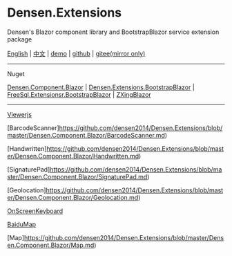 # Densen.Extensions
Densen's Blazor component library and BootstrapBlazor service extension package

 [English](README.md) | [中文](README.zh-CN.md) | [demo](https://blazor.app1.es/) | [github](https://github.com/densen2014/Densen.Extensions) | [gitee(mirror only)](https://gitee.com/densen2014/Densen.Extensions)
 
---

Nuget

 [Densen.Component.Blazor](https://www.nuget.org/packages/Densen.Component.Blazor/) | [Densen.Extensions.BootstrapBlazor](https://www.nuget.org/packages/Densen.Extensions.BootstrapBlazor/)  | [FreeSql.Extensionsr.BootstrapBlazor](https://www.nuget.org/packages/Densen.FreeSql.Extensions.BootstrapBlazor/)  | [ZXingBlazor](https://www.nuget.org/packages/ZXingBlazor/)
 
---
 
[Viewerjs](https://github.com/densen2014/Densen.Component.Blazor/Viewerjs.md)
  
[BarcodeScanner]https://github.com/densen2014/Densen.Extensions/blob/master/Densen.Component.Blazor/BarcodeScanner.md)
   
[Handwritten]https://github.com/densen2014/Densen.Extensions/blob/master/Densen.Component.Blazor/Handwritten.md)

[SignaturePad]https://github.com/densen2014/Densen.Extensions/blob/master/Densen.Component.Blazor/SignaturePad.md)

[Geolocation]https://github.com/densen2014/Densen.Extensions/blob/master/Densen.Component.Blazor/Geolocation.md)

[OnScreenKeyboard](https://github.com/densen2014/Densen.Extensions/blob/master/Densen.Component.Blazor/OnScreenKeyboard.md)

[BaiduMap](https://github.com/densen2014/Densen.Extensions/blob/master/Densen.Component.Blazor/BaiduMap.md)

[Map]https://github.com/densen2014/Densen.Extensions/blob/master/Densen.Component.Blazor/Map.md)


